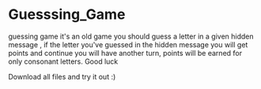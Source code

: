 # Guesssing_Game
guessing game it's an old game you should guess a letter in a given hidden message , if the letter you've guessed in the hidden message you will get points and continue you will have another turn, points will be earned for only consonant letters. Good luck

Download all files and try it out :)

